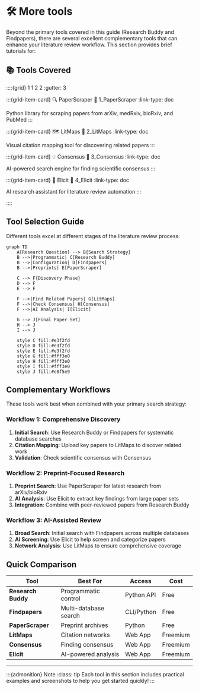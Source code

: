 # 🛠️ More tools
Beyond the primary tools covered in this guide (Research Buddy and Findpapers), there are several excellent complementary tools that can enhance your literature review workflow. This section provides brief tutorials for:

## 📚 Tools Covered

::::{grid} 1 1 2 2
:gutter: 3

:::{grid-item-card} 🔍 PaperScraper
:link: 1_PaperScraper
:link-type: doc

Python library for scraping papers from arXiv, medRxiv, bioRxiv, and PubMed
:::

:::{grid-item-card} 🗺️ LitMaps
:link: 2_LitMaps
:link-type: doc

Visual citation mapping tool for discovering related papers
:::

:::{grid-item-card} 💡 Consensus
:link: 3_Consensus
:link-type: doc

AI-powered search engine for finding scientific consensus
:::

:::{grid-item-card} 🤖 Elicit
:link: 4_Elicit
:link-type: doc

AI research assistant for literature review automation
:::

::::

## Tool Selection Guide

Different tools excel at different stages of the literature review process:

```{mermaid}
graph TD
    A[Research Question] --> B{Search Strategy}
    B -->|Programmatic| C[Research Buddy]
    B -->|Configuration| D[Findpapers]
    B -->|Preprints| E[PaperScraper]
    
    C --> F{Discovery Phase}
    D --> F
    E --> F
    
    F -->|Find Related Papers| G[LitMaps]
    F -->|Check Consensus| H[Consensus]
    F -->|AI Analysis| I[Elicit]
    
    G --> J[Final Paper Set]
    H --> J
    I --> J
    
    style C fill:#e3f2fd
    style D fill:#e3f2fd
    style E fill:#e3f2fd
    style G fill:#fff3e0
    style H fill:#fff3e0
    style I fill:#fff3e0
    style J fill:#e8f5e9
```

## Complementary Workflows

These tools work best when combined with your primary search strategy:

### Workflow 1: Comprehensive Discovery
1. **Initial Search**: Use Research Buddy or Findpapers for systematic database searches
2. **Citation Mapping**: Upload key papers to LitMaps to discover related work
3. **Validation**: Check scientific consensus with Consensus

### Workflow 2: Preprint-Focused Research
1. **Preprint Search**: Use PaperScraper for latest research from arXiv/bioRxiv
2. **AI Analysis**: Use Elicit to extract key findings from large paper sets
3. **Integration**: Combine with peer-reviewed papers from Research Buddy

### Workflow 3: AI-Assisted Review
1. **Broad Search**: Initial search with Findpapers across multiple databases
2. **AI Screening**: Use Elicit to help screen and categorize papers
3. **Network Analysis**: Use LitMaps to ensure comprehensive coverage

## Quick Comparison

| Tool | Best For | Access | Cost |
|------|----------|--------|------|
| **Research Buddy** | Programmatic control | Python API | Free |
| **Findpapers** | Multi-database search | CLI/Python | Free |
| **PaperScraper** | Preprint archives | Python | Free |
| **LitMaps** | Citation networks | Web App | Freemium |
| **Consensus** | Finding consensus | Web App | Freemium |
| **Elicit** | AI-powered analysis | Web App | Freemium |

---

:::{admonition} Note
:class: tip
Each tool in this section includes practical examples and screenshots to help you get started quickly!
:::

